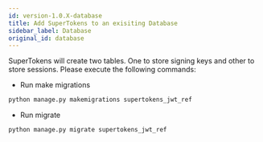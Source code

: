```yaml
---
id: version-1.0.X-database
title: Add SuperTokens to an exisiting Database
sidebar_label: Database
original_id: database
---
```


SuperTokens will create two tables. One to store signing keys and other to store sessions. Please execute the following commands:
- Run make migrations
```bash
python manage.py makemigrations supertokens_jwt_ref
```
- Run migrate
```bash
python manage.py migrate supertokens_jwt_ref
```
